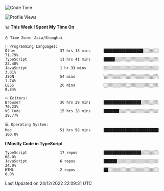 <!--START_SECTION:waka-->
![Code Time](http://img.shields.io/badge/Code%20Time-3%2C558%20hrs%2046%20mins-blue)

![Profile Views](http://img.shields.io/badge/Profile%20Views-0-blue)

📊 **This Week I Spent My Time On** 

```text
⌚︎ Time Zone: Asia/Shanghai

💬 Programming Languages: 
Other                    37 hrs 18 mins      ██████████████████░░░░░░░   71.79% 
TypeScript               11 hrs 41 mins      █████░░░░░░░░░░░░░░░░░░░░   22.48% 
JavaScript               1 hr 33 mins        ░░░░░░░░░░░░░░░░░░░░░░░░░   3.01% 
JSON                     54 mins             ░░░░░░░░░░░░░░░░░░░░░░░░░   1.74% 
LESS                     26 mins             ░░░░░░░░░░░░░░░░░░░░░░░░░   0.84%

🔥 Editors: 
Browser                  36 hrs 29 mins      █████████████████░░░░░░░░   70.23% 
VS Code                  15 hrs 28 mins      ███████░░░░░░░░░░░░░░░░░░   29.77%

💻 Operating System: 
Mac                      51 hrs 58 mins      █████████████████████████   100.0%

```

**I Mostly Code in TypeScript** 

```text
TypeScript               17 repos            █████████████████░░░░░░░░   68.0% 
JavaScript               6 repos             ██████░░░░░░░░░░░░░░░░░░░   24.0% 
HTML                     2 repos             ██░░░░░░░░░░░░░░░░░░░░░░░   8.0%

```



 Last Updated on 24/12/2022 22:09:31 UTC
<!--END_SECTION:waka-->
